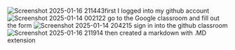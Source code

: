 ![Screenshot 2025-01-16 211443](https://github.com/user-attachments/assets/c35f2525-a689-4fcc-ac80-c885362b0a17)first I logged into my github account 
![Screenshot 2025-01-14 002122](https://github.com/user-attachments/assets/55204515-10c3-42ed-9641-6d9d86f67e61)
go to the Google classroom and fill out the form
![Screenshot 2025-01-14 204215](https://github.com/user-attachments/assets/86a22a14-91df-407f-9fd5-623fbcb2d1c0)
sign in into the github classroom
![Screenshot 2025-01-16 211914](https://github.com/user-attachments/assets/e4764c1c-8412-4634-bc8c-c33a07a7efe4)
then created a markdown with .MD extension
